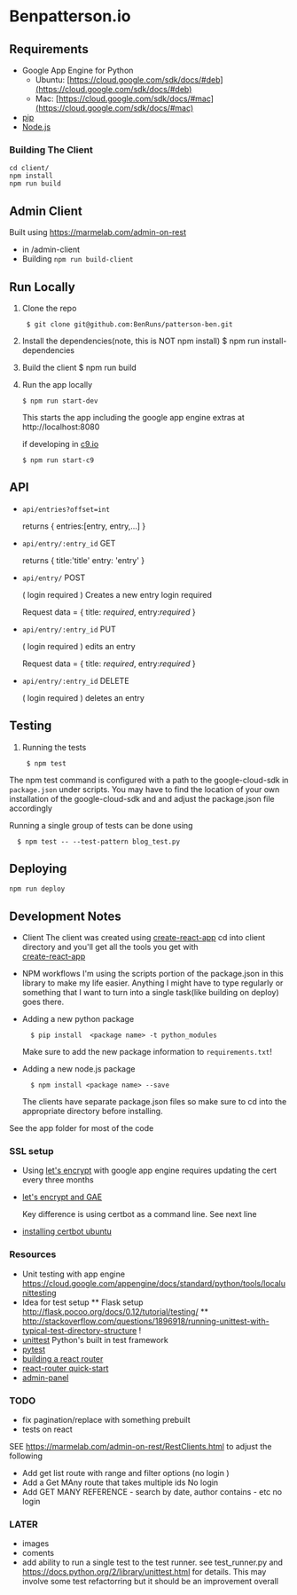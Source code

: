 
# Benpatterson.io

## Requirements

- Google App Engine for Python
  - Ubuntu:  [https://cloud.google.com/sdk/docs/#deb](https://cloud.google.com/sdk/docs/#deb)
  - Mac: [https://cloud.google.com/sdk/docs/#mac](https://cloud.google.com/sdk/docs/#mac)
- [pip](http://pip.readthedocs.io/en/stable/)
- [Node.js](https://nodejs.org/en/)

### Building The Client

    cd client/
    npm install
    npm run build

## Admin Client
Built using https://marmelab.com/admin-on-rest
- in /admin-client
- Building `npm run build-client`

## Run Locally

1. Clone the repo

        $ git clone git@github.com:BenRuns/patterson-ben.git

3. Install the dependencies(note, this is NOT npm install)
        $ npm run install-dependencies

4. Build the client
        $ npm run build

5.  Run the app locally

        $ npm run start-dev
    This starts the  app including the google app engine extras at
    http://localhost:8080

      if developing in [c9.io](http://c9.io)

        $ npm run start-c9

## API

- `api/entries?offset=int`

   returns
       { entries:[entry, entry,...] }


- `api/entry/:entry_id` GET

  returns
      {
        title:'title'
        entry: 'entry'
      }

- `api/entry/` POST

  ( login required )
    Creates a new entry
    login required

    Request data =
      {
        title: *required*,
        entry:*required*
      }

- `api/entry/:entry_id` PUT

  ( login required )
  edits an entry

    Request data =
      {
          title: *required*,
          entry:*required*
      }

- `api/entry/:entry_id` DELETE

  ( login required )
   deletes an entry

## Testing

1. Running the tests

        $ npm test


  The npm test command is configured with a path to the google-cloud-sdk in
  `package.json` under scripts.
  You may have to find the location of your own installation of the google-cloud-sdk and and adjust the package.json file accordingly

  Running a single group of tests can be done using

      $ npm test -- --test-pattern blog_test.py


## Deploying

    npm run deploy


## Development Notes
- Client
  The client was created using
  [create-react-app](https://github.com/facebookincubator/create-react-app)
  cd into client directory and you'll get all the tools you
  get with  
[create-react-app](https://github.com/facebookincubator/create-react-app)

- NPM workflows
  I'm using the scripts portion of the package.json in this library to make my life easier.
  Anything I might have to type regularly or something that I want to turn into
  a single task(like building on deploy) goes there.

- Adding a new python package

        $ pip install  <package name> -t python_modules
    Make sure to add the new package information to `requirements.txt`!

- Adding a new node.js package

        $ npm install <package name> --save
  The clients have separate package.json files so make sure to cd into the appropriate
  directory before installing.

See the app folder for most of the code

### SSL setup

 - Using [let's encrypt](https://letsencrypt.org/) with google app engine requires updating
 the cert every three months

 - [let's encrypt and GAE](https://www.jeffgodwyll.com/posts/2016/letsencrypt/)

    Key difference is using certbot as a command line. See next line


- [installing certbot ubuntu](https://certbot.eff.org/#ubuntuxenial-other)

### Resources
 - Unit testing with app engine https://cloud.google.com/appengine/docs/standard/python/tools/localunittesting
 - Idea for test setup
   ** Flask setup http://flask.pocoo.org/docs/0.12/tutorial/testing/
   ** http://stackoverflow.com/questions/1896918/running-unittest-with-typical-test-directory-structure !
 - [unittest](https://docs.python.org/2/library/unittest.html) Python's built in test framework
 - [pytest](http://doc.pytest.org/en/latest/)
 - [building a react router](http://jamesknelson.com/routing-with-raw-react/)
 - [react-router quick-start](https://reacttraining.com/react-router/web/guides/quick-start)
 - [admin-panel](https://marmelab.com/admin-on-rest)

### TODO
- fix pagination/replace with something prebuilt
- tests on react

SEE https://marmelab.com/admin-on-rest/RestClients.html to adjust the following



- Add get list route with range and filter options
  (no login )
- Add a Get MAny route that takes multiple ids
No login
- Add GET MANY REFERENCE - search by date, author contains - etc
no login

### LATER
- images
- coments  
- add ability to run a single test to the test runner. see test_runner.py and https://docs.python.org/2/library/unittest.html for details. This may involve some test refactorring but it should be an improvement overall


